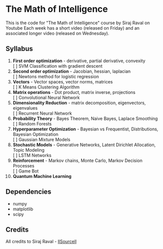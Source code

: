 # The Math of Intelligence

This is the code for "The Math of Intelligence" course by Siraj Raval on Youtube
Each week has a short video (released on Friday) and an associated longer video (released on Wednesday).

## Syllabus 

1. **First order optimization** - derivative, partial derivative, convexity  
     [ ] SVM Classification with gradient descent
2. **Second order optimization** - Jacobian, hessian, laplacian  
     [ ] Newtons method for logistic regression
3. **Vectors** - Vector spaces, vector norms, matrices  
     [ ] K Means Clustering Algorithm
4. **Matrix operations** - Dot product, matrix inverse, projections  
     [ ] Convolutional Neural Network
5. **Dimensionality Reduction** - matrix decomposition, eigenvectors, eigenvalues  
     [ ] Recurrent Neural Network
6. **Probability Theory** - Bayes Theorem, Naive Bayes, Laplace Smoothing   
     [ ] Random Forests 
7. **Hyperparameter Optimization** - Bayesian vs Frequentist, Distributions, Bayesian Optimization  
     [ ] Gaussian Mixture Models
8. **Stochastic Models** - Generative Networks, Latent Dirichlet Allocation, Topic Modeling  
     [ ] LSTM Networks
9. **Reinforcement** - Markov chains, Monte Carlo, Markov Decision Processes  
     [ ] Game Bot 
10. **Quantum Machine Learning**


## Dependencies

* numpy
* matplotlib
* scipy

## Credits

All credits to Siraj Raval - [llSourcell](https://github.com/llSourcell)